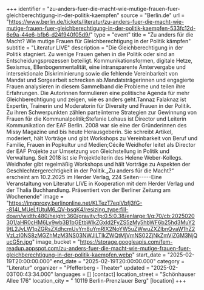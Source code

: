 +++
identifier = "zu-anders-fuer-die-macht-wie-mutige-frauen-fuer-gleichberechtigung-in-der-politik-kaempfen"
source = "Berlin.de"
url = "https://www.berlin.de/tickets/literatur/zu-anders-fuer-die-macht-wie-mutige-frauen-fuer-gleichberechtigung-in-der-politik-kaempfen-533fc12d-6e9a-44e6-bfb6-d24f940f05d9/"
type = "event"
title = "Zu anders für die Macht? Wie mutige Frauen für Gleichberechtigung in der Politik kämpfen"
subtitle = "Literatur LIVE"
description = "Die Gleichberechtigung in der Politik stagniert. Zu wenige Frauen gehen in die Politik oder sind an Entscheidungsprozessen beteiligt. Kommunikationsformen, digitale Hetze, Sexismus, Ellenbogenmentalität, eine intransparente Ämtervergabe und intersektionale Diskriminierung sowie die fehlende Vereinbarkeit von Mandat und Sorgearbeit schrecken ab.Mandatsträgerinnen und engagierte Frauen analysieren in diesem Sammelband die Probleme und teilen ihre Erfahrungen. Die Autorinnen formulieren eine politische Agenda für mehr Gleichberechtigung und zeigen, wie es anders geht.Tannaz Falaknaz ist Expertin, Trainerin und Moderatorin für Diversity und Frauen in der Politik. Zu ihren Schwerpunkten zählen parteiinterne Strategien zur Gewinnung von Frauen für die Kommunalpolitik;Stefanie Lohaus ist Director und Leiterin Kommunikation der EAF Berlin. 2008 war sie eine der Gründerinnen des Missy Magazine und bis heute Herausgeberin. Sie schreibt Artikel, moderiert, hält Vorträge und gibt Workshops zu Vereinbarkeit von Beruf und Familie, Frauen in Popkultur und Medien;Cécile Weidhofer leitet als Director der EAF Projekte zur Umsetzung von Gleichstellung in Politik und Verwaltung. Seit 2018 ist sie Projektleiterin des Helene Weber-Kollegs. Weidhofer gibt regelmäßig Workshops und hält Vorträge zu Aspekten der Geschlechtergerechtigkeit in der Politik.„Zu anders für die Macht?“ erscheint am 10.2.2025 im Herder Verlag, 224 Seiten-----Eine Veranstaltung von Literatur LIVE in Kooperation mit dem Herder Verlag und der Thalia Buchhandlung. Präsentiert von der Berliner Zeitung am Wochenende"
image = "https://imgproxy.berlinonline.net/KLTezT7eqiVbfj3fG--814l_MUeLfUtuM6_QV-bsqK4/resizing_type:fill-down/width:480/height:360/gravity:fp:0.5:0.38/enlarge:1/q:70/cb:2025020301/aHR0cHM6Ly9wb3B1bGEtbWlkZGxld2FyZS5zMy5hbWF6b25hd3MuY29tL2JvLW1pZGRsZXdhcmUvYm8uYmRlX2NoYW5uZWwuZXZlbnQvaW1hZ2VzLzI0NS8zMGZhMzM3NS03NWJlLTlkZWQtMjVmNS02ZjNkZmViZGM3NjQucG5n.jpg"
image_bucket = "https://storage.googleapis.com/fem-readup.appspot.com/zu-anders-fuer-die-macht-wie-mutige-frauen-fuer-gleichberechtigung-in-der-politik-kaempfen.webp"
start_date = "2025-02-19T20:00:00.000"
end_date = "2025-02-19T20:00:00.000"
category = "Literatur"
organizer = "Pfefferberg - Theater"
updated = "2025-02-03T00:43:34.000"
languages = []
[contact]
location_street = "Schönhauser Allee 176"
location_city = " 10119 Berlin-Prenzlauer Berg"
[location]
+++